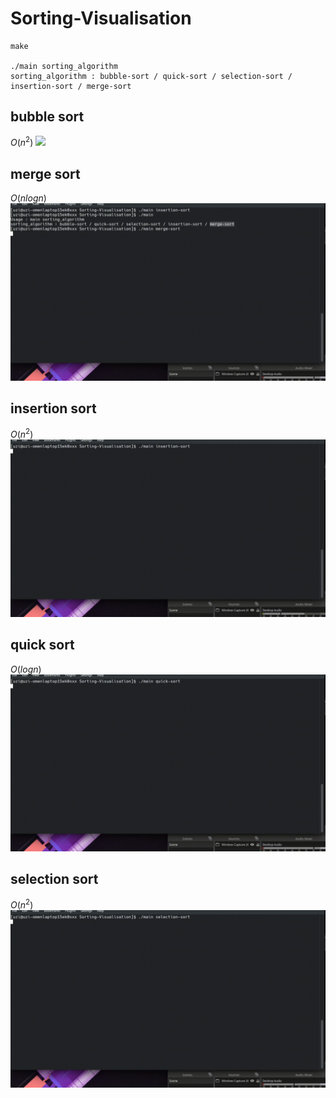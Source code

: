 # Sorting-Visualisation

```
make

./main sorting_algorithm
sorting_algorithm : bubble-sort / quick-sort / selection-sort / insertion-sort / merge-sort
```

## bubble sort 
$O(n^2)$
![](animations/bubble-sort.gif)

## merge sort 
$O(n log n)$
![](animations/merge-sort.gif)

## insertion sort
$O(n^2)$
![](animations/insertion-sort.gif)

## quick sort
$O(log n)$
![](animations/quick-sort.gif)

## selection sort
$O(n^2)$
![](animations/selection-sort.gif)
